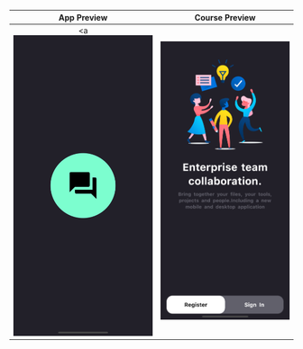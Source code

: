 
|              App Preview             |             Course Preview           |
| :----------------------------------: | :----------------------------------: |
| <a <img src="splash.png" width="250"></a> |<img src="entry.png" width="250"></a> |<img src="log.png" width="250"></a> |<img src="reg.png" width="250"></a> |
